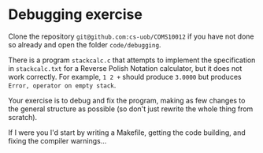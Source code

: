 # Debugging exercise

Clone the repository `git@github.com:cs-uob/COMS10012` if you have not done so
already and open the folder `code/debugging`.

There is a program `stackcalc.c` that attempts to implement the specification
in `stackcalc.txt` for a Reverse Polish Notation calculator, but it does not
work correctly. For example, `1 2 +` should produce `3.0000` but produces
`Error, operator on empty stack`. 

Your exercise is to debug and fix the program, making as few changes to the
general structure as possible (so don't just rewrite the whole thing from
scratch).

If I were you I'd start by writing a Makefile, getting the code building, and
fixing the compiler warnings…
